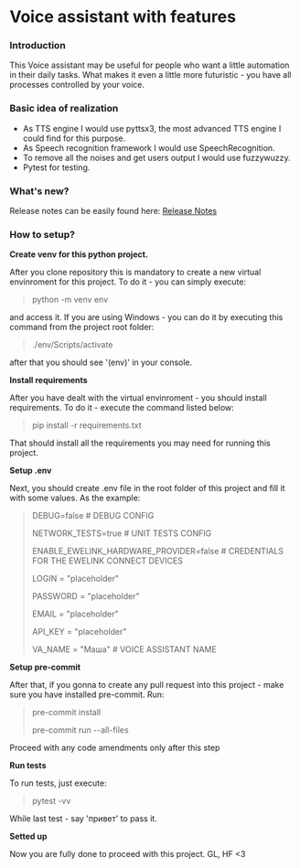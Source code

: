 # Voice assistant with features

### Introduction
This Voice assistant may be useful for people who want a little automation in their daily tasks. What makes it even a little more futuristic - you have all processes controlled by your voice.


### Basic idea of realization
- As TTS engine I would use pyttsx3, the most advanced TTS engine I could find for this purpose.
- As Speech recognition framework I would use SpeechRecognition.
- To remove all the noises and get users output I would use fuzzywuzzy.
- Pytest for testing.


### What's new?
Release notes can be easily found here: [Release Notes](releaseNotes.md)


### How to setup?

**Create venv for this python project.**

After you clone repository this is mandatory to create a new virtual envinroment for this project. To do it - you can simply execute:
> python -m venv env

and access it. If you are using Windows - you can do it by executing this command from the project root folder:
> ./env/Scripts/activate

after that you should see '(env)' in your console.

**Install requirements**

After you have dealt with the virtual envinroment - you should install requirements. To do it - execute the command listed below:
> pip install -r requirements.txt

That should install all the requirements you may need for running this project.

**Setup .env**

Next, you should create .env file in the root folder of this project and fill it with some values. As the example:
> DEBUG=false # DEBUG CONFIG
>
>NETWORK_TESTS=true # UNIT TESTS CONFIG
>
>
>ENABLE_EWELINK_HARDWARE_PROVIDER=false # CREDENTIALS FOR THE EWELINK CONNECT DEVICES
>
>LOGIN = "placeholder"
>
>PASSWORD = "placeholder"
>
>EMAIL = "placeholder"
>
>API_KEY = "placeholder"
>
>VA_NAME = "Маша"  # VOICE ASSISTANT NAME


**Setup pre-commit**

After that, if you gonna to create any pull request into this project - make sure you have installed pre-commit.
Run:
> pre-commit install
>
> pre-commit run --all-files

Proceed with any code amendments only after this step

**Run tests**

To run tests, just execute:
> pytest -vv

While last test - say 'привет' to pass it.

**Setted up**

Now you are fully done to proceed with this project. GL, HF <3
